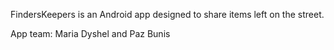 FindersKeepers is an Android app designed to share items left on the street.

App team:
Maria Dyshel and Paz Bunis
